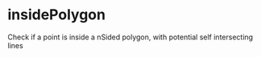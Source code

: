 # insidePolygon
Check if a point is inside a nSided polygon, with potential self intersecting lines
